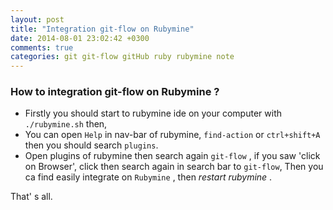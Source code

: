 ```yaml
---
layout: post
title: "Integration git-flow on Rubymine"
date: 2014-08-01 23:02:42 +0300
comments: true
categories: git git-flow gitHub ruby rubymine note
---
```


### How to integration git-flow on Rubymine ?

- Firstly you should start to rubymine ide on your computer with `./rubymine.sh` then, 
- You can open `Help` in  nav-bar of rubymine, `find-action` or `ctrl+shift+A` then you should search `plugins`.
- Open plugins of rubymine then search again `git-flow` , if you saw 'click on Browser', 
click then search again in search bar to `git-flow`, Then you ca find easily integrate on `Rubymine` , 
then *restart rubymine* .
 
That' s all.
